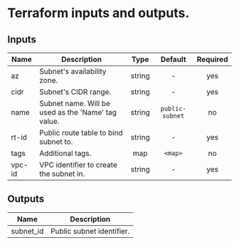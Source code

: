 # Terraform inputs and outputs.


## Inputs

| Name | Description | Type | Default | Required |
|------|-------------|:----:|:-----:|:-----:|
| az | Subnet's availability zone. | string | - | yes |
| cidr | Subnet's CIDR range. | string | - | yes |
| name | Subnet name. Will be used as the 'Name' tag value. | string | `public-subnet` | no |
| rt-id | Public route table to bind subnet to. | string | - | yes |
| tags | Additional tags. | map | `<map>` | no |
| vpc-id | VPC identifier to create the subnet in. | string | - | yes |

## Outputs

| Name | Description |
|------|-------------|
| subnet_id | Public subnet identifier. |

